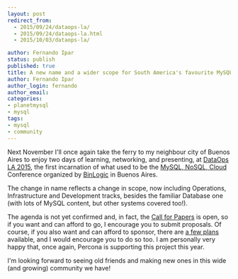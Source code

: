 ```yaml
---
layout: post
redirect_from:
  - 2015/09/24/dataops-la/
  - 2015/09/24/dataops-la.html
  - 2015/10/03/dataops-la/

author: Fernando Ipar
status: publish
published: true
title: A new name and a wider scope for South America's favourite MySQL-related conference 
author: Fernando Ipar
author_login: fernando
author_email:
categories:
- planetmysql
- mysql
tags:
- mysql
- community
---
```


Next November I'll once again take the ferry to my neighbour city of Buenos Aires to enjoy two days of learning, networking, and presenting, at [DataOps LA 2015](http://www.dataops.la/), the first incarnation of what used to be the [MySQL, NoSQL, Cloud](http://mysqlnosqlcloud.com/) Conference organized by [BinLogic](http://binlogic.com/) in Buenos Aires. 

The change in name reflects a change in scope, now including Operations, Infrastructure and Development tracks, besides the familiar Database one (with lots of MySQL content, but other systems covered too!). 

The agenda is not yet confirmed and, in fact, the [Call for Papers](http://www.dataops.la/callforpapers.php) is open, so if you want and can afford to go, I encourage you to submit proposals. Of course, if you also want and can afford to sponsor, there are [a few plans](http://www.dataops.la/sponsors.php) available, and I would encourage you to do so too. I am personally very happy that, once again, Percona is supporting this project this year. 

I'm looking forward to seeing old friends and making new ones in this wide (and growing) community we have!